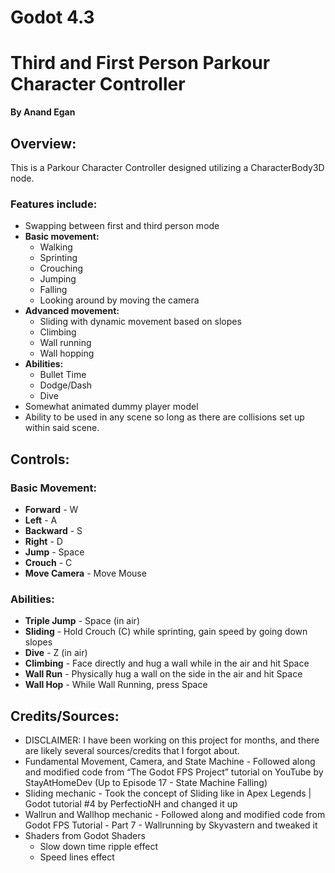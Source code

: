 # Godot 4.3
# Third and First Person Parkour Character Controller
**By Anand Egan**

## Overview:

This is a Parkour Character Controller designed utilizing a CharacterBody3D node.

### Features include:
- Swapping between first and third person mode
- **Basic movement:**
  + Walking
  + Sprinting
  + Crouching
  + Jumping
  + Falling
  + Looking around by moving the camera
- **Advanced movement:**
  + Sliding with dynamic movement based on slopes
  + Climbing
  + Wall running
  + Wall hopping
- **Abilities:**
  + Bullet Time
  + Dodge/Dash
  + Dive
- Somewhat animated dummy player model
- Ability to be used in any scene so long as there are collisions set up within said scene.

## Controls:
### Basic Movement:
- **Forward** - W
- **Left** - A
- **Backward** - S
- **Right** - D
- **Jump** - Space
- **Crouch** - C
- **Move Camera** - Move Mouse
### Abilities:
- **Triple Jump** - Space (in air)
- **Sliding** - Hold Crouch (C) while sprinting, gain speed by going down slopes
- **Dive** - Z (in air)
- **Climbing** - Face directly and hug a wall while in the air and hit Space
- **Wall Run** - Physically hug a wall on the side in the air and hit Space
- **Wall Hop** - While Wall Running, press Space

## Credits/Sources:
- DISCLAIMER: I have been working on this project for months, and there are likely several sources/credits that I forgot about.
- Fundamental Movement, Camera, and State Machine - Followed along and modified code from “The Godot FPS Project” tutorial on YouTube by StayAtHomeDev (Up to Episode 17 - State Machine Falling)
- Sliding mechanic - Took the concept of Sliding like in Apex Legends | Godot tutorial #4 by PerfectioNH and changed it up
- Wallrun and Wallhop mechanic - Followed along and modified code from Godot FPS Tutorial - Part 7 - Wallrunning by Skyvastern and tweaked it
- Shaders from Godot Shaders
  + Slow down time ripple effect
  + Speed lines effect


